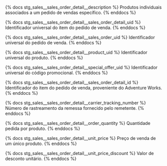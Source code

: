 {% docs stg_sales__sales_order_detail__description %}
Produtos individuais associados a um pedido de vendas específico. 
{% enddocs %}

{% docs stg_sales__sales_order_detail__sales_order_detail_uid %}
Identificador universal do item do pedido de venda.
{% enddocs %}

{% docs stg_sales__sales_order_detail__sales_order_uid %}
Identificador universal do pedido de venda.
{% enddocs %}

{% docs stg_sales__sales_order_detail__product_uid %}
Identificador universal do produto.
{% enddocs %}

{% docs stg_sales__sales_order_detail__special_offer_uid %}
Identificador universal do código promocional.
{% enddocs %}

{% docs stg_sales__sales_order_detail__sales_order_detail_id %}
Identificador do item do pedido de venda, proveniente do Adventure Works.
{% enddocs %}

{% docs stg_sales__sales_order_detail__carrier_tracking_number %}
Número de rastreamento da remessa fornecido pelo remetente.
{% enddocs %}

{% docs stg_sales__sales_order_detail__order_quantity %}
Quantidade pedida por produto.
{% enddocs %}

{% docs stg_sales__sales_order_detail__unit_price %}
Preço de venda de um único produto.
{% enddocs %}

{% docs stg_sales__sales_order_detail__unit_price_discount %}
Valor de desconto unitário.
{% enddocs %}
